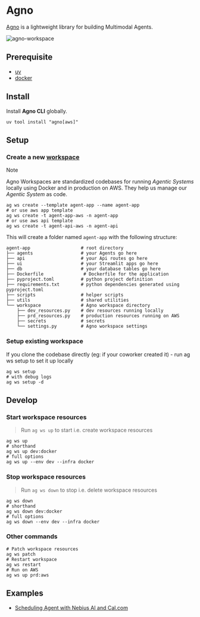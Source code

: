 # Agno

[Agno](https://docs.agno.com/) is a lightweight library for building Multimodal Agents.

![agno-workspace](https://mintlify.s3.us-west-1.amazonaws.com/agno/images/workspace.png)

## Prerequisite

- [uv](./uv.md)
- [docker](https://orbstack.dev/)

## Install

Install **Agno CLI**  globally.

```shell
uv tool install "agno[aws]"
```

## Setup

### Create a new [workspace](https://docs.agno.com/workspaces/introduction)

> [!NOTE]
> Agno Workspaces are standardized codebases for running *Agentic Systems* locally using Docker and in production on AWS.
> They help us manage our *Agentic System* as code.

```shell
ag ws create --template agent-app --name agent-app
# or use aws app template
ag ws create -t agent-app-aws -n agent-app
# or use aws api template
ag ws create -t agent-api-aws -n agent-api
```

This will create a folder named `agent-app` with the following structure:

```shell
agent-app                   # root directory
├── agents                  # your Agents go here
├── api                     # your Api routes go here
├── ui                      # your Streamlit apps go here
├── db                      # your database tables go here
├── Dockerfile               # Dockerfile for the application
├── pyproject.toml          # python project definition
├── requirements.txt        # python dependencies generated using pyproject.toml
├── scripts                 # helper scripts
├── utils                   # shared utilities
└── workspace               # Agno workspace directory
    ├── dev_resources.py    # dev resources running locally
    ├── prd_resources.py    # production resources running on AWS
    ├── secrets             # secrets
    └── settings.py         # Agno workspace settings
```

### Setup existing workspace

If you clone the codebase directly (eg: if your coworker created it) - run ag ws setup to set it up locally

```shell
ag ws setup
# with debug logs
ag ws setup -d
```

## Develop

### Start workspace resources

>Run `ag ws up` to start i.e. create workspace resources

```shell
ag ws up
# shorthand
ag ws up dev:docker
# full options
ag ws up --env dev --infra docker
```

### Stop workspace resources

> Run `ag ws down` to stop i.e. delete workspace resources

```shell
ag ws down
# shorthand
ag ws down dev:docker
# full options
ag ws down --env dev --infra docker
```

### Other commands

```shell
# Patch workspace resources
ag ws patch
# Restart workspace
ag ws restart
# Run on AWS
ag ws up prd:aws
```

## Examples

- [Scheduling Agent with Nebius AI and Cal.com](https://colab.research.google.com/drive/1YbNqBKFE9BVSF0EHz2jVHB5x7y3pSS27?usp=sharing)
